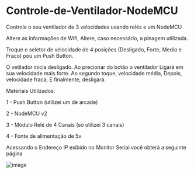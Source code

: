 # Controle-de-Ventilador-NodeMCU
Controle o seu ventilador de 3 velocidades usando relés e um NodeMCU

Altere as informações de Wifi, Altere, caso necessário, a pinagem utilizada.

Troque o seletor de velocidade de 4 posições (Desligado, Forte, Medio e Fraco) pou um Push Button.

O vetilador inicia desligado. Ao precionar do botão o ventilador Ligará em sua velocidade mais forte. Ao segundo toque, velocidade média, Depois, velocidade fraca, E finalmente, desligará.

Materiais Utilizados:

1 - Push Button (utilizei um de arcade)

2 - NodeMCU v2

3 - Módulo Relé de 4 Canais (só utilizei 3 canais)

4 - Fonte de alimentação de 5v

Acessando o Endereço IP exibido no Monitor Serial você obterá a seguinte página

![image](https://github.com/user-attachments/assets/aa7f5a78-afff-4608-85b3-63b9bf1f7ac7)
